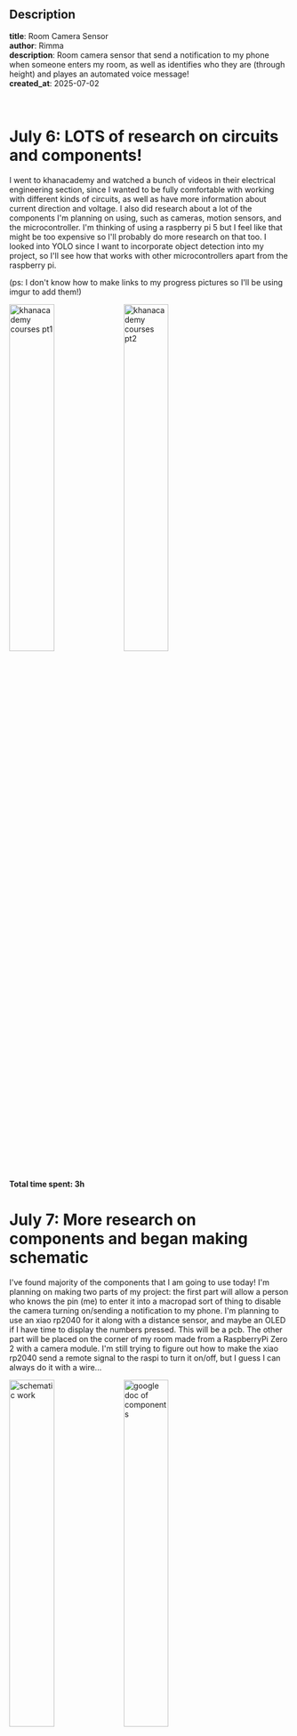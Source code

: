 
**Description**  
---   
**title**: Room Camera Sensor  
**author**: Rimma  
**description**: Room camera sensor that send a notification to my phone when
someone enters my room, as well as identifies who they are (through height)
and playes an automated voice message!  
**created_at**: 2025-07-02  

<br/>

# July 6: LOTS of research on circuits and components!

I went to khanacademy and watched a bunch of videos in their electrical engineering 
section, since I wanted to be fully comfortable with working with different kinds
of circuits, as well as have more information about current direction and voltage. I 
also did research about a lot of the components I'm planning on using, such as cameras, motion sensors, and the microcontroller. I'm thinking of using a raspberry pi 5 but I feel like that might be too expensive so I'll probably do more research on that too. I looked into YOLO since I want to incorporate object detection into my project, so I'll see how that works with other microcontrollers apart from the raspberry pi.

(ps: I don't know how to make links to my progress pictures so I'll be using imgur to add them!)

<img src="https://i.imgur.com/CULSlx9.png" width="40%" height="40%" alt="khanacademy courses pt1">
<img src="https://i.imgur.com/HiUPUYP.png" width="40%" height="40%" alt="khanacademy courses pt2">

**Total time spent: 3h**

# July 7: More research on components and began making schematic

I've found majority of the components that I am going to use today! I'm planning on making two parts of my project: the first part will allow a person who knows the pin (me) to enter it into a macropad sort of thing to disable the camera turning on/sending a notification to my phone. I'm planning to use an xiao rp2040 for it along with a distance sensor, and maybe an OLED if I have time to display the numbers pressed. This will be a pcb. The other part will be placed on the corner of my room made from a RaspberryPi Zero 2 with a camera module. I'm still trying to figure out how to make the xiao rp2040 send a remote signal to the raspi to turn it on/off, but I guess I can always do it with a wire...


<img src="https://i.imgur.com/hKV9KRm.png" width="40%" height="40%" alt="schematic work">
<img src="https://i.imgur.com/Zl4s0Sl.png" width="40%" height="40%" alt="google doc of components">

**Total time spent: 4h**

# July 14: Finishing pcb schematic + editor and planning location of parts
Ended up not doing much for like a week because of the squeak ysws but I did do some research about how to send the data from the xiao rp2040 (i was calling it esp32 this entire time so ill fix that in this commit lol) and I'm probably going to use KMK, though ill have to learn more about that. I finished the schematic of my number pad that I'll be mounting on the wall and arranged it in the pcb editor. it was kind of hard finding the right footprints for the diodes, but I think i figured them out. I added some fun silkscreen because why not (idc that itll be hidden by the 3d cover its my pcb). I also loosely sketched out a plan of where all the parts will be in situated in my room and what I want them all to do since my ideas have been kind of all over the place. I'll try to learn a bit more about programming on arduinos since i barely know anything and start making a basic outline for the code since I know i'll need that for the future.

<img src="https://i.imgur.com/UhFHWSi.png" width="40%" height="40%" alt="schematic">
<img src="https://i.imgur.com/dwqTqwN.png" width="40%" height="40%" alt="pcb editor">
<img src="https://i.imgur.com/lQOAwBH.jpeg" width="40%" height="40%" alt="basic sketch of parts">


**Total time spent: 3h**


# July 14: Learning more about arduino programming 
I did a little bit more research about the xiao rp2040 microcontroller and realized it doesn't support wifi/bluetooth and it would honestly be a pain to transmit data to the raspi. I decided to switch to the xiao esp32 which is quite close price wise, but it'll be easeir to connect to wifi which I'm happy about. I also began doing research about writing the firmware for the esp32, and I think I've begun to remember some basics about arduino. I began making a rough outline of what I will do for the code, and tested some on online simulations. I'm also considering not using a Raspberry Pi Zero 2 since there might be something a bit simpler out there. I'm willing to do some more research. Also considering adding an OLED screen to the numpad so that you can see which password is being written in. Not necessary but kind of a finishing touch if I have time!

<img src="https://i.imgur.com/z9yrmny.png" width="40%" height="40%" alt="beginning of code">

**Total time spent: 45 mins**

